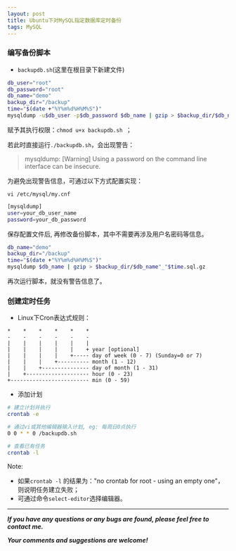 ```yaml
---
layout: post
title: Ubuntu下对MySQL指定数据库定时备份
tags: MySQL
---
```


### 编写备份脚本

- `backupdb.sh`(这里在根目录下新建文件)

``` bash
db_user="root"
db_password="root"
db_name="demo"
backup_dir="/backup"
time="$(date +"%Y%m%d%H%M%S")"
mysqldump -u$db_user -p$db_password $db_name | gzip > $backup_dir/$db_name"_"$time.sql.gz
```

赋予其执行权限：`chmod u+x backupdb.sh `；

若此时直接运行`./backupdb.sh`，会出现警告：

> mysqldump: [Warning] Using a password on the command line interface can be insecure.

为避免出现警告信息，可通过以下方式配置实现：

`vi /etc/mysql/my.cnf`

``` bash
[mysqldump]
user=your_db_user_name
password=your_db_password 
```

保存配置文件后, 再修改备份脚本，其中不需要再涉及用户名密码等信息。

``` bash
db_name="demo"
backup_dir="/backup"
time="$(date +"%Y%m%d%H%M%S")"
mysqldump $db_name | gzip > $backup_dir/$db_name"_"$time.sql.gz
```

再次运行脚本，就没有警告信息了。

### 创建定时任务

- Linux下Cron表达式规则：

```
*    *    *    *    *    *
-    -    -    -    -    -
|    |    |    |    |    |
|    |    |    |    |    + year [optional]
|    |    |    |    +----- day of week (0 - 7) (Sunday=0 or 7)
|    |    |    +---------- month (1 - 12)
|    |    +--------------- day of month (1 - 31)
|    +-------------------- hour (0 - 23)
+------------------------- min (0 - 59)
```

- 添加计划

``` bash
# 建立计划并执行
crontab -e

# 通过vi或其他编辑器输入计划, eg: 每周日0点执行
0 0 * * 0 /backupdb.sh

# 查看已有任务
crontab -l
```

Note: 
- 如果`crontab -l` 的结果为："no crontab for root - using an empty one"，则说明任务建立失败；
- 可通过命令`select-editor`选择编辑器。

---
***If you have any questions or any bugs are found, please feel free to contact me.***

***Your comments and suggestions are welcome!***